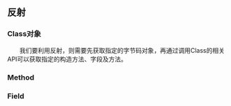 ## 反射



### Class对象

&emsp;&emsp;我们要利用反射，则需要先获取指定的字节码对象，再通过调用Class的相关API可以获取指定的构造方法、字段及方法。


### Method

### Field

